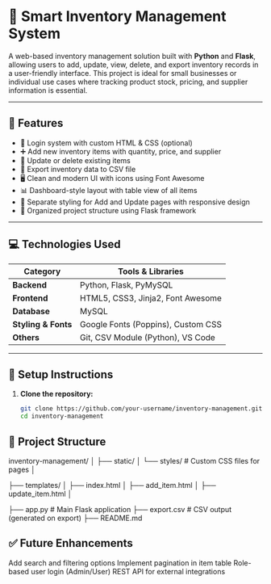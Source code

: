 # 🧠 Smart Inventory Management System

A web-based inventory management solution built with **Python** and **Flask**, allowing users to add, update, view, delete, and export inventory records in a user-friendly interface. This project is ideal for small businesses or individual use cases where tracking product stock, pricing, and supplier information is essential.

---

## 🚀 Features

- 🔐 Login system with custom HTML & CSS (optional)
- ➕ Add new inventory items with quantity, price, and supplier
- 🔄 Update or delete existing items
- 📄 Export inventory data to CSV file
- 🖥️ Clean and modern UI with icons using Font Awesome
- 📊 Dashboard-style layout with table view of all items
- 🎨 Separate styling for Add and Update pages with responsive design
- 📂 Organized project structure using Flask framework

---

## 💻 Technologies Used

| Category          | Tools & Libraries                        |
|------------------|-------------------------------------------|
| **Backend**       | Python, Flask, PyMySQL                   |
| **Frontend**      | HTML5, CSS3, Jinja2, Font Awesome         |
| **Database**      | MySQL                                     |
| **Styling & Fonts** | Google Fonts (Poppins), Custom CSS       |
| **Others**        | Git, CSV Module (Python), VS Code         |

---

## 🔧 Setup Instructions

1. **Clone the repository:**

   ```bash
   git clone https://github.com/your-username/inventory-management.git
   cd inventory-management
   
## 📁 Project Structure

inventory-management/
│
├── static/
│   └── styles/             # Custom CSS files for pages
│

├── templates/
│   ├── index.html
│   ├── add_item.html
│   ├── update_item.html
│

├── app.py                 # Main Flask application
├── export.csv             # CSV output (generated on export)
├── README.md

## ✅ Future Enhancements
Add search and filtering options
Implement pagination in item table
Role-based user login (Admin/User)
REST API for external integrations
